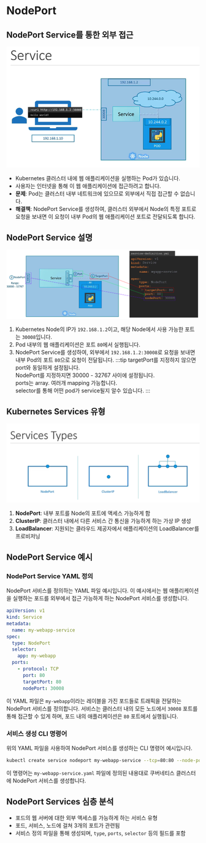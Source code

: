 # NodePort

## NodePort Service를 통한 외부 접근

![](2024-03-29-20-47-54.png)

- Kubernetes 클러스터 내에 웹 애플리케이션을 실행하는 Pod가 있습니다.
- 사용자는 인터넷을 통해 이 웹 애플리케이션에 접근하려고 합니다.
- **문제**: Pod는 클러스터 내부 네트워크에 있으므로 외부에서 직접 접근할 수 없습니다.
- **해결책**: NodePort Service를 생성하여, 클러스터 외부에서 Node의 특정 포트로 요청을 보내면 이 요청이 내부 Pod의 웹 애플리케이션 포트로 전달되도록 합니다.

## NodePort Service 설명

![](2024-03-29-20-59-48.png)

1. Kubernetes Node의 IP가 `192.168.1.2`이고, 해당 Node에서 사용 가능한 포트는 `30008`입니다.
2. Pod 내부의 웹 애플리케이션은 포트 `80`에서 실행됩니다.
3. NodePort Service를 생성하여, 외부에서 `192.168.1.2:30008`로 요청을 보내면 내부 Pod의 포트 `80`으로 요청이 전달됩니다.
   :::tip
   targetPort를 지정하지 않으면 port와 동일하게 설정됩니다.  
   NodePort를 지정하지면 30000 - 32767 사이에 설정됩니다.  
   ports는 array. 여러개 mapping 가능합니다.  
   selector를 통해 어떤 pod가 service될지 알수 있습니다.
   :::

## Kubernetes Services 유형

![](2024-03-29-20-49-06.png)

1. **NodePort**: 내부 포트를 Node의 포트에 액세스 가능하게 함
2. **ClusterIP**: 클러스터 내에서 다른 서비스 간 통신을 가능하게 하는 가상 IP 생성
3. **LoadBalancer**: 지원되는 클라우드 제공자에서 애플리케이션의 LoadBalancer를 프로비저닝

## NodePort Service 예시

### NodePort Service YAML 정의

NodePort 서비스를 정의하는 YAML 파일 예시입니다. 이 예시에서는 웹 애플리케이션을 실행하는 포드를 외부에서 접근 가능하게 하는 NodePort 서비스를 생성합니다.

```yaml
apiVersion: v1
kind: Service
metadata:
  name: my-webapp-service
spec:
  type: NodePort
  selector:
    app: my-webapp
  ports:
    - protocol: TCP
      port: 80
      targetPort: 80
      nodePort: 30008
```

이 YAML 파일은 `my-webapp`이라는 레이블을 가진 포드들로 트래픽을 전달하는 NodePort 서비스를 정의합니다. 서비스는 클러스터 내의 모든 노드에서 `30008` 포트를 통해 접근할 수 있게 하며, 포드 내의 애플리케이션은 `80` 포트에서 실행됩니다.

### 서비스 생성 CLI 명령어

위의 YAML 파일을 사용하여 NodePort 서비스를 생성하는 CLI 명령어 예시입니다.

```bash
kubectl create service nodeport my-webapp-service --tcp=80:80 --node-port=30008 --dry-run=client -o yaml > my-webapp-service.yaml
```

이 명령어는 `my-webapp-service.yaml` 파일에 정의된 내용대로 쿠버네티스 클러스터에 NodePort 서비스를 생성합니다.

## NodePort Services 심층 분석

- 포드의 웹 서버에 대한 외부 액세스를 가능하게 하는 서비스 유형
- 포드, 서비스, 노드에 걸쳐 3개의 포트가 관련됨
- 서비스 정의 파일을 통해 생성되며, `type`, `ports`, `selector` 등의 필드를 포함
